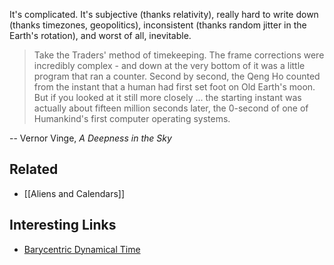 It's complicated. It's subjective (thanks relativity), really hard to write down (thanks timezones, geopolitics), inconsistent (thanks random jitter in the Earth's rotation), and worst of all, inevitable.

> Take the Traders' method of timekeeping. The frame corrections were incredibly complex - and down at the very bottom of it was a little program that ran a counter. Second by second, the Qeng Ho counted from the instant that a human had first set foot on Old Earth's moon. But if you looked at it still more closely ... the starting instant was actually about fifteen million seconds later, the 0-second of one of Humankind's first computer operating systems.

-- Vernor Vinge,  _A Deepness in the Sky_
## Related

- [[Aliens and Calendars]]

## Interesting Links

- [Barycentric Dynamical Time](https://en.wikipedia.org/wiki/Barycentric_Dynamical_Time)